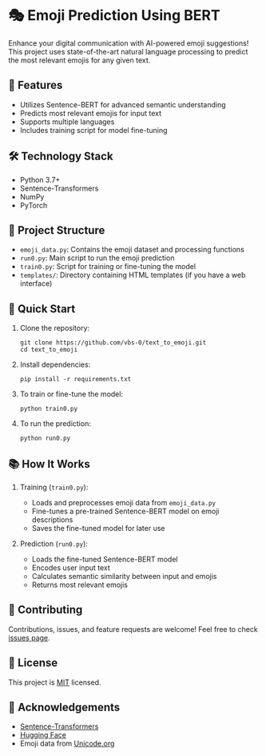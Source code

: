 # 🎭 Emoji Prediction Using BERT

Enhance your digital communication with AI-powered emoji suggestions! This project uses state-of-the-art natural language processing to predict the most relevant emojis for any given text.

## 🌟 Features

- Utilizes Sentence-BERT for advanced semantic understanding
- Predicts most relevant emojis for input text
- Supports multiple languages
- Includes training script for model fine-tuning

## 🛠 Technology Stack

- Python 3.7+
- Sentence-Transformers
- NumPy
- PyTorch

## 📁 Project Structure

- `emoji_data.py`: Contains the emoji dataset and processing functions
- `run0.py`: Main script to run the emoji prediction
- `train0.py`: Script for training or fine-tuning the model
- `templates/`: Directory containing HTML templates (if you have a web interface)

## 🚀 Quick Start

1. Clone the repository:
   ```
   git clone https://github.com/vbs-0/text_to_emoji.git
   cd text_to_emoji
   ```

2. Install dependencies:
   ```
   pip install -r requirements.txt
   ```

3. To train or fine-tune the model:
   ```
   python train0.py
   ```

4. To run the prediction:
   ```
   python run0.py
   ```

## 📚 How It Works

1. Training (`train0.py`):
   - Loads and preprocesses emoji data from `emoji_data.py`
   - Fine-tunes a pre-trained Sentence-BERT model on emoji descriptions
   - Saves the fine-tuned model for later use

2. Prediction (`run0.py`):
   - Loads the fine-tuned Sentence-BERT model
   - Encodes user input text
   - Calculates semantic similarity between input and emojis
   - Returns most relevant emojis

## 🤝 Contributing

Contributions, issues, and feature requests are welcome! Feel free to check [issues page](https://github.com/vbs-0/text_to_emoji.git/issues).

## 📄 License

This project is [MIT](https://choosealicense.com/licenses/mit/) licensed.

## 🙏 Acknowledgements

- [Sentence-Transformers](https://www.sbert.net/)
- [Hugging Face](https://huggingface.co/)
- Emoji data from [Unicode.org](https://unicode.org/emoji/charts/full-emoji-list.html)
